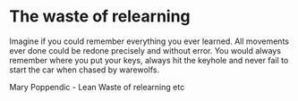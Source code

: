 # The waste of relearning
Imagine if you could remember everything you ever learned. All movements ever done 
could be redone precisely and without error. You would always remember where you
put your keys, always hit the keyhole and never fail to start the car when chased
by warewolfs. 


Mary Poppendic - Lean 
Waste of relearning etc
